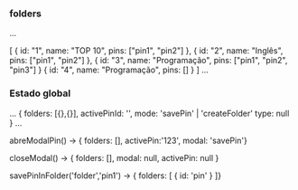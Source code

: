 ### folders

...

[
{
id: "1",
name: "TOP 10",
pins: ["pin1", "pin2"]
},
{
id: "2",
name: "Inglês",
pins: ["pin1", "pin2"]
},
{
id: "3",
name: "Programação",
pins: ["pin1", "pin2", "pin3"]
}
{
id: "4",
name: "Programação",
pins: []
}
]
...

### Estado global

...
{
folders: [{},{}],
activePinId: '',
mode: 'savePin' | 'createFolder'
type: null
}
...

abreModalPin() -> { folders: [], activePin:'123', modal: 'savePin'}

closeModal() -> { folders: [], modal: null, activePin: null }

savePinInFolder('folder','pin1') -> { folders: [ { id: 'pin' } ]}
